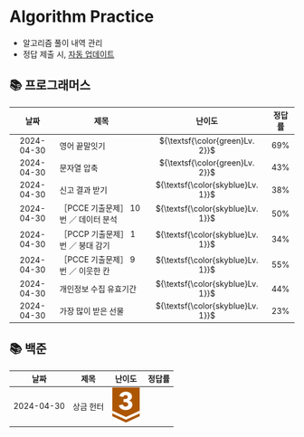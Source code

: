 #
# Algorithm Practice

- 알고리즘 풀이 내역 관리
- 정답 제출 시, [자동 업데이트](https://github.com/g0eun/Algorithm/tree/main/.github/workflows)




## 📚 프로그래머스
| 날짜 | 제목 | 난이도 | 정답률 |
| :-----: | ----- | :-----: | :-----: |
|2024-04-30|영어 끝말잇기|${\textsf{\color{green}Lv. 2}}$|69%|
|2024-04-30|문자열 압축|${\textsf{\color{green}Lv. 2}}$|43%|
|2024-04-30|신고 결과 받기|${\textsf{\color{skyblue}Lv. 1}}$|38%|
|2024-04-30|［PCCE 기출문제］ 10번 ／ 데이터 분석|${\textsf{\color{skyblue}Lv. 1}}$|50%|
|2024-04-30|［PCCP 기출문제］ 1번 ／ 붕대 감기|${\textsf{\color{skyblue}Lv. 1}}$|34%|
|2024-04-30|［PCCE 기출문제］ 9번 ／ 이웃한 칸|${\textsf{\color{skyblue}Lv. 1}}$|55%|
|2024-04-30|개인정보 수집 유효기간|${\textsf{\color{skyblue}Lv. 1}}$|44%|
|2024-04-30|가장 많이 받은 선물|${\textsf{\color{skyblue}Lv. 1}}$|23%|

## 📚 백준
| 날짜 | 제목 | 난이도 | 정답률 |
| :-----: | ----- | :-----: | :-----: |
|2024-04-30|상금 헌터|![B3](./.github/workflows/resources/img/B3.svg)||
